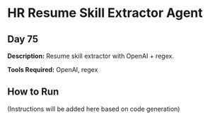 # HR Resume Skill Extractor Agent

## Day 75

**Description:** Resume skill extractor with OpenAI + regex.

**Tools Required:** OpenAI, regex

## How to Run

(Instructions will be added here based on code generation)
